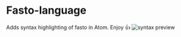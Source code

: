 # Fasto-language
Adds syntax highlighting of fasto in Atom. Enjoy :+1:
![syntax preview](https://cloud.githubusercontent.com/assets/15815457/22761010/409359a2-ee59-11e6-95bb-1d592be19f4d.png)

